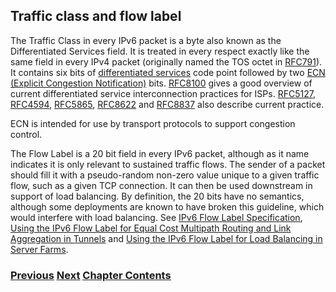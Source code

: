 ## Traffic class and flow label

The Traffic Class in every IPv6 packet is a byte also known as the
Differentiated Services field. It is treated in every respect exactly
like the same field in every IPv4 packet (originally named the TOS octet
in [RFC791](https://www.rfc-editor.org/info/rfc791)). It contains six
bits of
[differentiated services](https://www.rfc-editor.org/info/rfc2474) code
point followed by two
[ECN (Explicit Congestion Notification)](https://www.rfc-editor.org/info/rfc3168)
bits. [RFC8100](https://www.rfc-editor.org/info/rfc8100) gives a good
overview of current differentiated service interconnection practices for
ISPs. [RFC5127](https://www.rfc-editor.org/info/rfc5127),
[RFC4594](https://www.rfc-editor.org/info/rfc4594),
[RFC5865](https://www.rfc-editor.org/info/rfc5865),
[RFC8622](https://www.rfc-editor.org/info/rfc8622) and
[RFC8837](https://www.rfc-editor.org/info/rfc8837) also describe current
practice.

ECN is intended for use by transport protocols to support congestion
control.

The Flow Label is a 20 bit field in every IPv6 packet, although as it
name indicates it is only relevant to sustained traffic flows. The
sender of a packet should fill it with a pseudo-random non-zero value
unique to a given traffic flow, such as a given TCP connection. It can
then be used downstream in support of load balancing. By definition, the
20 bits have no semantics, although some deployments are known to have
broken this guideline, which would interfere with load balancing. See
[IPv6 Flow Label Specification](https://www.rfc-editor.org/info/rfc6437),
[Using the IPv6 Flow Label for Equal Cost Multipath Routing and Link Aggregation in Tunnels](https://www.rfc-editor.org/info/rfc6438)
and
[Using the IPv6 Flow Label for Load Balancing in Server Farms](https://www.rfc-editor.org/info/rfc7098).

<!-- Link lines generated automatically; do not delete -->

### [<ins>Previous</ins>](Extension%20headers%20and%20options.md) [<ins>Next</ins>](Source%20and%20Destination%20Address%20Selection.md) [<ins>Chapter Contents</ins>](2.%20IPv6%20Basic%20Technology.md)
